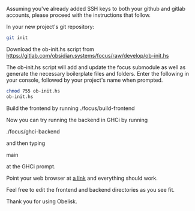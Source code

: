 Assuming you've already added SSH keys to both your github and gitlab
accounts, please proceed with the instructions that follow. 

In your new project's git repository:

```bash
git init
```

Download the ob-init.hs script from
https://gitlab.com/obsidian.systems/focus/raw/develop/ob-init.hs

The ob-init.hs script will add and update the focus submodule as well as
generate the necessary boilerplate files and folders. Enter the following in
your console, followed by your project's name when prompted. 

```bash
chmod 755 ob-init.hs
ob-init.hs
```
Build the frontend by running ./focus/build-frontend

Now you can try running the backend in GHCi by running

./focus/ghci-backend

and then typing

main

at the GHCi prompt.

Point your web browser at [a link](localhost:8000) and everything should work.

Feel free to edit the frontend and backend directories as you see fit.

Thank you for using Obelisk. 
